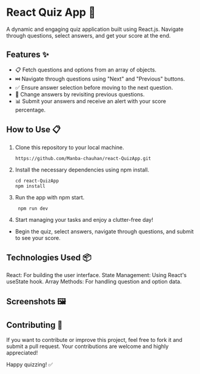 # React Quiz App 📝
A dynamic and engaging quiz application built using React.js. Navigate through questions, select answers, and get your score at the end.

## Features ✨
- 📋 Fetch questions and options from an array of objects.
- ⏭️ Navigate through questions using "Next" and "Previous" buttons.
- ✅ Ensure answer selection before moving to the next question.
- 🔄 Change answers by revisiting previous questions.
- 📊 Submit your answers and receive an alert with your score percentage.
  
## How to Use 📋

1. Clone this repository to your local machine.<br>
    ```
    https://github.com/Manba-chauhan/react-QuizApp.git
   
1. Install the necessary dependencies using npm install. <br>
   ```
   cd react-QuizApp
   npm install
   
1. Run the app with npm start. <br>
   ```
    npm run dev
   
1. Start managing your tasks and enjoy a clutter-free day!

- Begin the quiz, select answers, navigate through questions, and submit to see your score.
  
## Technologies Used 📦

React: For building the user interface.
State Management: Using React's useState hook.
Array Methods: For handling question and option data.

## Screenshots 🖼️


## Contributing 🤝
If you want to contribute or improve this project, feel free to fork it and submit a pull request. Your contributions are welcome and highly appreciated!

Happy quizzing! ✅
